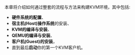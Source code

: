 本章将介绍如何通过整套的流程与方法来构建KVM环境，其中包括: 

- **硬件系统的配置**、
- **宿主机(Host)操作系统**的安装、
- **KVM的编译与安装**、
- **QEMU的编译与安装**、
- **客户机(Guest)的安装**，
- 直到最后**启动**你的第一个KVM客户机。
